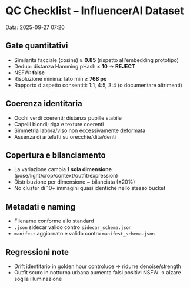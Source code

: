 # QC Checklist – InfluencerAI Dataset
Data: 2025-09-27 07:20

## Gate quantitativi
- Similarità facciale (cosine) ≥ **0.85** (rispetto all'embedding prototipo)
- Dedup: distanza Hamming pHash ≤ **10** → **REJECT**
- NSFW: **false**
- Risoluzione minima: lato min ≥ **768 px**
- Rapporto d'aspetto consentiti: 1:1, 4:5, 3:4 (o documentare altrimenti)

## Coerenza identitaria
- Occhi verdi coerenti; distanza pupille stabile
- Capelli biondi; riga e texture coerenti
- Simmetria labbra/viso non eccessivamente deformata
- Assenza di artefatti su orecchie/dita/denti

## Copertura e bilanciamento
- La variazione cambia **1 sola dimensione** (pose/light/crop/context/outfit/expression)
- Distribuzione per dimensione ~ bilanciata (±20%)
- No cluster di 10+ immagini quasi identiche nello stesso bucket

## Metadati e naming
- Filename conforme allo standard
- `.json` sidecar valido contro `sidecar_schema.json`
- `manifest` aggiornato e valido contro `manifest_schema.json`

## Regressioni note
- Drift identitario in golden hour controluce → ridurre denoise/strength
- Outfit scuro in notturna urbana aumenta falsi positivi NSFW → alzare soglia illuminazione

